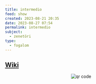 ```yaml
---
title: intermedio
feed: show
created: 2023-08-21 20:35
date: 2023-08-27 07:54
permalink: intermedio
subject:
  - zenetöri
type:
  - fogalom
---
```


## [Wiki](https://www.wikiwand.com/en/Intermedio)


<p style="text-align: center;"><img src="https://chart.googleapis.com/chart?cht=qr&chl=https://notes.andrasdenes.com/intermedio&chs=180x180&choe=UTF-8&chld=L|2" alt="qr code"></p>

